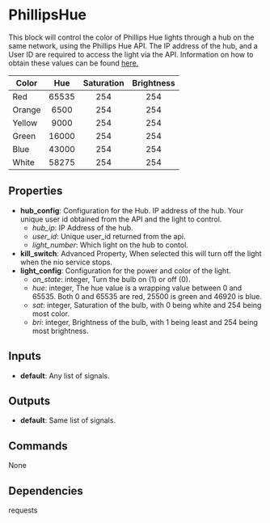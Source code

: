 PhillipsHue
===========
This block will control the color of Phillips Hue lights through a hub on the same network, using the Phillips Hue API. The IP address of the hub, and a User ID are required to access the light via the API. Information on how to obtain these values can be found [here.](https://developers.meethue.com/documentation/getting-started)

| Color | Hue | Saturation | Brightness |
| ----- | :---: | :---: | :---: |
| Red | 65535 | 254 | 254 |
| Orange | 6500 | 254 | 254 |
| Yellow | 9000 | 254 | 254 |
| Green | 16000 | 254 | 254 |
| Blue | 43000 | 254 | 254 |
| White | 58275 | 254 | 254 |


Properties
----------
- **hub_config**: Configuration for the Hub. IP address of the hub. Your unique user id obtained from the API and the light to control.
  - *hub_ip*: IP Address of the hub.
  - *user_id*: Unique user_id returned from the api.
  - *light_number*: Which light on the hub to contol.
- **kill_switch**: Advanced Property, When selected this will turn off the light when the nio service stops.
- **light_config**: Configuration for the power and color of the light. 
  - *on_state*: integer, Turn the bulb on (1) or off (0).
  - *hue*: integer, The hue value is a wrapping value between 0 and 65535. Both 0 and 65535 are red, 25500 is green and 46920 is blue.
  - *sat*: integer, Saturation of the bulb, with 0 being white and 254 being most color.
  - *bri*: integer, Brightness of the bulb, with 1 being least and 254 being most brightness.

Inputs
------
- **default**: Any list of signals.

Outputs
-------
- **default**: Same list of signals.

Commands
--------
None

Dependencies
------------
requests

